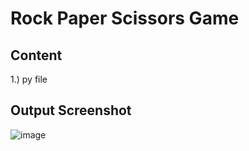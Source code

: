 # Rock Paper Scissors Game

## Content

1.) py file <br>

## Output Screenshot

![image](https://github.com/Shreyans27/Projects/assets/73150420/3ed52e2a-f204-43cd-9c5a-43b546774f8e)

